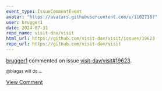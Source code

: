 ```yaml
---
event_type: IssueCommentEvent
avatar: "https://avatars.githubusercontent.com/u/1102718?"
user: brugger1
date: 2024-07-31
repo_name: visit-dav/visit
html_url: https://github.com/visit-dav/visit/issues/19623
repo_url: https://github.com/visit-dav/visit
---
```


<a href='https://github.com/brugger1' target='_blank'>brugger1</a> commented on issue <a href='https://github.com/visit-dav/visit/issues/19623' target='_blank'>visit-dav/visit#19623</a>.

<small>@biagas will do....</small>

<a href='https://github.com/visit-dav/visit/issues/19623' target='_blank'>View Comment</a>